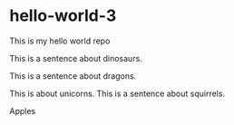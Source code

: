 # hello-world-3
This is my hello world repo

This is a sentence about dinosaurs.

This is a sentence about dragons.

This is about unicorns.
This is a sentence about squirrels.

Apples
